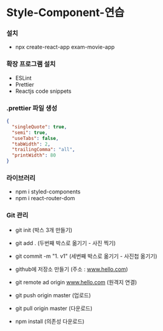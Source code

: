 # Style-Component-연습

### 설치

- npx create-react-app exam-movie-app

### 확장 프로그램 설치

- ESLint
- Prettier
- Reactjs code snippets

### .prettier 파일 생성

```json
{
  "singleQuote": true,
  "semi": true,
  "useTabs": false,
  "tabWidth": 2,
  "trailingComma": "all",
  "printWidth": 80
}
```

### 라이브러리

- npm i styled-components
- npm i react-router-dom

### Git 관리

- git init (박스 3개 만들기)
- git add . (두번째 박스로 옮기기 - 사진 찍기)
- git commit -m "1. v1" (세번째 박스로 옮기기 - 사진첩 옮기기)

- github에 저장소 만들기 (주소 : www.hello.com)

- git remote ad origin www.hello.com (원격지 연결)

- git push origin master (업로드)

- git pull origin master (다운로드)
- npm install (의존성 다운로드)
